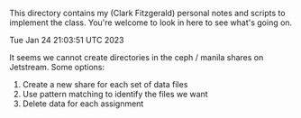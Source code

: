 This directory contains my (Clark Fitzgerald) personal notes and scripts to implement the class.
You're welcome to look in here to see what's going on.


Tue Jan 24 21:03:51 UTC 2023

It seems we cannot create directories in the ceph / manila shares on Jetstream.
Some options:

1. Create a new share for each set of data files
2. Use pattern matching to identify the files we want
2. Delete data for each assignment
